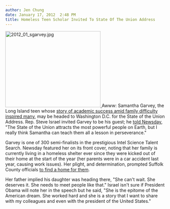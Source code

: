 ```yaml
---
author: Jen Chung
date: January 17, 2012  2:48 PM
title: Homeless Teen Scholar Invited To State Of The Union Address
---
```


<p><span class="mt-enclosure mt-enclosure-image" style="display: inline;"> <a href="https://web.archive.org/web/20120131151021/http://gothamist.com/attachments/jen/2012_01_sgarvey.jpg"> <img alt="2012_01_sgarvey.jpg" src="https://web.archive.org/web/20120131151021im_/http://gothamist.com/assets_c/2012/01/2012_01_sgarvey-thumb-365x291-687142.jpg" width="300" height="239" class="image-left"> </a> </span>Awww: Samantha Garvey, the Long Island teen whose <a href="https://web.archive.org/web/20120131151021/http://gothamist.com/2012/01/12/inspiring_homeless_li_student_named.php">story of academic success amid family difficulty inspired many</a>, may be headed to Washington D.C. for the State of the Union Address.  Rep. Steve Israel invited Garvey to be his guest; he <a href="https://web.archive.org/web/20120131151021/http://www.newsday.com/long-island/suffolk/intel-semifinalist-samantha-garvey-invited-to-washington-1.3456949?qr=1">told Newsday</a>, &quot;The State of the Union attracts the most powerful people on Earth, but I really think Samantha can teach them all a lesson in perseverance.&quot;</p>

<p>Garvey is one of 300 semi-finalists in the prestigious Intel Science Talent Search.  Newsday featured her on its front cover, noting that her family is currently living in a homeless shelter ever since they were kicked out of their home at the start of the year (her parents were in a car accident last year, causing work issues).  Her plight, and determination, prompted Suffolk County officials <a href="https://web.archive.org/web/20120131151021/http://gothamist.com/2012/01/13/homeless_teen_scholar_inspires_outp.php">to find a home for them</a>.   </p>

<p>Her father implied his daughter was heading there, &quot;She can&apos;t wait. She deserves it. She needs to meet people like that.&quot;  Israel isn&apos;t sure if President Obama will note her in the speech but he said, &quot;She is the epitome of the American dream. She worked hard and she is a story that I want to share with my colleagues and even with the president of the United States.&quot;<br>
</p>